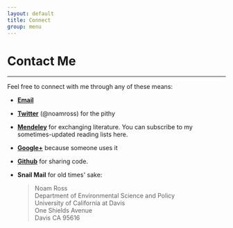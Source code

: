 ```yaml
---
layout: default
title: Connect
group: menu
---
```


# Contact Me #
- - -

Feel free to connect with me through any of these means:

 - **[Email](mailto:noam.ross@gmail.com)**

 - **[Twitter](http://twitter.com/#!/noamross)** (@noamross) for the pithy

 - **[Mendeley](http://www.mendeley.com/profiles/noam-ross/)** for exchanging literature.  You can subscribe to my sometimes-updated reading lists here.

 - **[Google+](http://www.google.com/profiles/Noam.Ross)** because someone uses it

 - **[Github](http://github.com/noamross/)** for sharing code.

 - **Snail Mail** for old times' sake:

    >Noam Ross  
    >Department of Environmental Science and Policy  
    >University of California at Davis  
    >One Shields Avenue  
    >Davis‎ CA‎ 95616  
